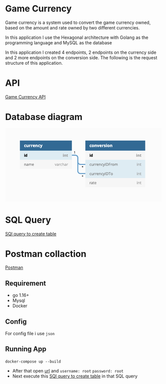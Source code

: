 # Game Currency

Game currency is a system used to convert the game currency owned, based on the amount and rate owned by two different currencies.

In this application I use the Hexagonal architecture with Golang as the programming language and MySQL as the database

In this application I created 4 endpoints, 2 endpoints on the currency side and 2 more endpoints on the conversion side. The following is the request structure of this application.

# API
[Game Currency API](https://github.com/muhfaa/Game-Currency/blob/main/index.md)

# Database diagram
![Database diagram](https://github.com/muhfaa/Game-Currency/blob/main/ATTN.png)

# SQL Query
[SQl query to create table](https://github.com/muhfaa/Game-Currency/blob/dc785ccb8ed4e75bd23eceed9392480e9c5787f5/migrations/1.create_tabel_currency_and_conversion.up.sql)

# Postman collaction
[Postman](https://github.com/muhfaa/Game-Currency/blob/1482240a72326f4c2c778287a37e0d9513aabf61/ATTN.postman_collection.json)

## Requirement

- go 1.16+
- Mysql
- Docker

## Config

For config file i use `json`

## Running App

`docker-compose up --build`

- After that open [url](http://localhost:8090/?server=golang-game-currency-db&db=game-currency) and `username: root` `password: root`
- Next execute this [SQl query to create table](https://github.com/muhfaa/Game-Currency/blob/dc785ccb8ed4e75bd23eceed9392480e9c5787f5/migrations/1.create_tabel_currency_and_conversion.up.sql) in that SQL query
